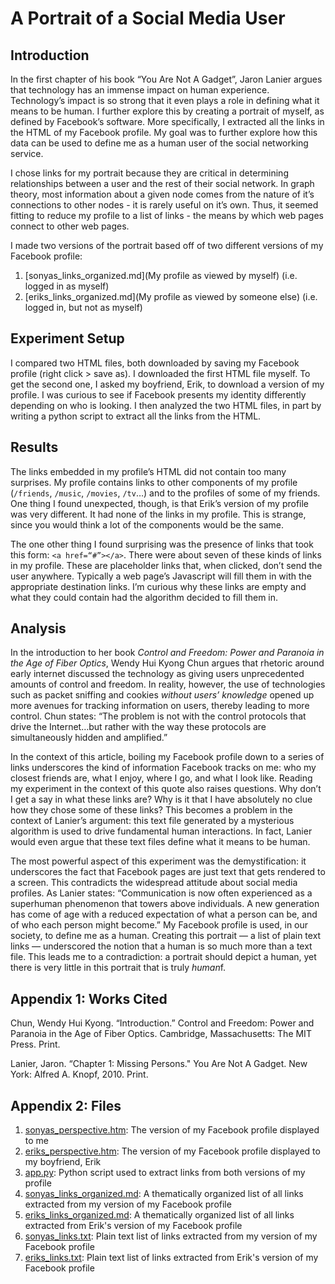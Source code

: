 # A Portrait of a Social Media User

## Introduction
In the first chapter of his book “You Are Not A Gadget”, Jaron Lanier argues that technology has an immense impact on human experience. Technology’s impact is so strong that it even plays a role in defining what it means to be human. I further explore this by creating a portrait of myself, as defined by Facebook’s software. More specifically, I extracted all the links in the HTML of my Facebook profile. My goal was to further explore how this data can be used to define me as a human user of the social networking service.

I chose links for my portrait because they are critical in determining relationships between a user and the rest of their social network. In graph theory, most information about a given node comes from the nature of it’s connections to other nodes - it is rarely useful on it’s own. Thus, it seemed fitting to reduce my profile to a list of links - the means by which web pages connect to other web pages.

I made two versions of the portrait based off of two different versions of my Facebook profile:

1) [sonyas_links_organized.md](My profile as viewed by myself) (i.e. logged in as myself)
2) [eriks_links_organized.md](My profile as viewed by someone else) (i.e. logged in, but not as myself)

## Experiment Setup
I compared two HTML files, both downloaded by saving my Facebook profile (right click > save as). I downloaded the first HTML file myself. To get the second one, I asked my boyfriend, Erik, to download a version of my profile. I was curious to see if Facebook presents my identity differently depending on who is looking. I then analyzed the two HTML files, in part by writing a python script to extract all the links from the HTML.

## Results
The links embedded in my profile’s HTML did not contain too many surprises. My profile contains links to other components of my profile (`/friends`, `/music`, `/movies`, `/tv`…) and to the profiles of some of my friends. One thing I found unexpected, though, is that Erik’s version of my profile was very different. It had none of the links in my profile. This is strange, since you would think a lot of the components would be the same. 
	
The one other thing I found surprising was the presence of links that took this form: `<a href=“#”></a>`. There were about seven of these kinds of links in my profile. These are placeholder links that, when clicked, don’t send the user anywhere. Typically a web page’s Javascript will fill them in with the appropriate destination links. I’m curious why these links are empty and what they could contain had the algorithm decided to fill them in.

## Analysis
In the introduction to her book *Control and Freedom: Power and Paranoia in the Age of Fiber Optics*, Wendy Hui Kyong Chun argues that rhetoric around early internet discussed the technology as giving users unprecedented amounts of control and freedom. In reality, however, the use of technologies such as packet sniffing and cookies *without users’ knowledge* opened up more avenues for tracking information on users, thereby leading to more control. Chun states: “The problem is not with the control protocols that drive the Internet…but rather with the way these protocols are simultaneously hidden and amplified.” 

In the context of this article, boiling my Facebook profile down to a series of links underscores the kind of information Facebook tracks on me: who my closest friends are, what I enjoy,  where I go, and what I look like. Reading my experiment in the context of this quote also raises questions. Why don’t I get a say in what these links are? Why is it that I have absolutely no clue how they chose some of these links? This becomes a problem in the context of Lanier’s argument: this text file generated by a mysterious algorithm is used to drive fundamental human interactions. In fact, Lanier would even argue that these text files define what it means to be human.

The most powerful aspect of this experiment was the demystification: it underscores the fact that Facebook pages are just text that gets rendered to a screen. This contradicts the widespread attitude about social media profiles. As Lanier states: “Communication is now often experienced as a superhuman phenomenon that towers above individuals. A new generation has come of age with a reduced expectation of what a person can be, and of who each person might become.” My Facebook profile is used, in our society, to define me as a human. Creating this portrait — a list of plain text links — underscored the notion that a human is so much more than a text file. This leads me to a contradiction: a portrait should depict a human, yet there is very little in this portrait that is truly *human*f.

## Appendix 1: Works Cited
Chun, Wendy Hui Kyong. “Introduction.” Control and Freedom: Power and Paranoia in the Age of Fiber Optics. Cambridge, Massachusetts: The MIT Press. Print.

Lanier, Jaron. “Chapter 1: Missing Persons." You Are Not A Gadget. New York: Alfred A. Knopf, 2010. Print.

## Appendix 2: Files
1. [sonyas_perspective.htm](/sonyas_perspective.htm): The version of my Facebook profile displayed to me
2. [eriks_perspective.htm](/eriks_perspective.htm): The version of my Facebook profile displayed to my boyfriend, Erik
3. [app.py](/app.py): Python script used to extract links from both versions of my profile
4. [sonyas_links_organized.md](sonyas_links_organized.md): A thematically organized list of all links extracted from my version of my Facebook profile
5. [eriks_links_organized.md](eriks_links_organized.md): A thematically organized list of all links extracted from Erik's version of my Facebook profile
4. [sonyas_links.txt](/sonyas_links.txt): Plain text list of links extracted from my version of my Facebook profile
5. [eriks_links.txt](/eriks_links.txt): Plain text list of links extracted from Erik's version of my Facebook profile
